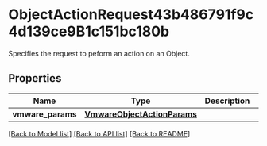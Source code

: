 # ObjectActionRequest43b486791f9c4d139ce9B1c151bc180b

Specifies the request to peform an action on an Object.

## Properties
Name | Type | Description | Notes
------------ | ------------- | ------------- | -------------
**vmware_params** | [**VmwareObjectActionParams**](VmwareObjectActionParams.md) |  | [optional] 

[[Back to Model list]](../README.md#documentation-for-models) [[Back to API list]](../README.md#documentation-for-api-endpoints) [[Back to README]](../README.md)


